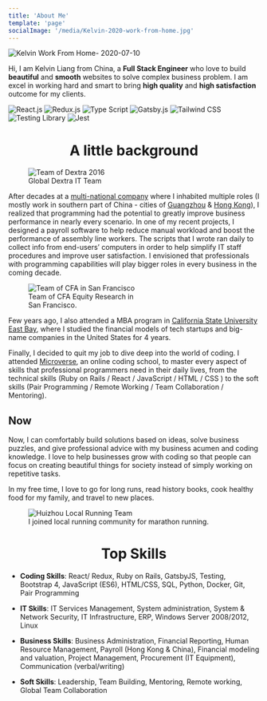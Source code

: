 ```yaml
---
title: 'About Me'
template: 'page'
socialImage: '/media/Kelvin-2020-work-from-home.jpg'
---
```


![Kelvin Work From Home- 2020-07-10](/media/Kelvin-2020-work-from-home.jpg)

Hi, I am Kelvin Liang from China, a **Full Stack Engineer** who love to build **beautiful** and **smooth** websites to solve complex business problem. I am excel in working hard and smart to bring **high quality** and **high satisfaction** outcome for my clients.

<div class="tech-icons">
  <img class="tech-icon" src="/media/logos/reactjs_logo.svg" alt="React.js">
  <img class="tech-icon" src="/media/logos/reduxjs_logo.png" alt="Redux.js">
  <img class="tech-icon" src="/media/logos/typescript.svg" alt="Type Script">
  <img class="tech-icon" src="/media/logos/gatsbyjs_logo.png" alt="Gatsby.js">
  <img class="tech-icon" src="/media/logos/tailwind_logo.png" alt="Tailwind CSS">
  <img class="tech-icon" src="/media/logos/testing-library_logo.png" alt="Testing Library">
  <img class="tech-icon" src="/media/logos/jest_logo.png" alt="Jest">
</div>

<h1 align="center">A little background</h1>

<figure class="center">
	<img src="/media/Kelvin_Dextra_Team.jpg" alt="Team of Dextra 2016">
	<figcaption>Global Dextra IT Team</figcaption>
</figure>

After decades at a [multi-national company](https://www.dextragroup.com/) where I inhabited multiple roles (I mostly work in southern part of China - cities of [Guangzhou](https://en.wikipedia.org/wiki/Guangzhou) & [Hong Kong](https://en.wikipedia.org/wiki/Hongkong)), I realized that programming had the potential to greatly improve business performance in nearly every scenario. In one of my recent projects, I designed a payroll software to help reduce manual workload and boost the performance of assembly line workers. The scripts that I wrote ran daily to collect info from end-users’ computers in order to help simplify IT staff procedures and improve user satisfaction. I envisioned that professionals with programming capabilities will play bigger roles in every business in the coming decade. 


<figure class="float-right" style="width: 240px">
	<img src="/media/kelvin-cfa-team.jpg" alt="Team of CFA in San Francisco">
	<figcaption>Team of CFA Equity Research in San Francisco.</figcaption>
</figure>

Few years ago, I also attended a MBA program in [California State University East Bay](https://www.csueastbay.edu/), where I studied the financial models of tech startups and big-name companies in the United States for 4 years. 

Finally, I decided to quit my job to dive deep into the world of coding. I attended [Microverse](https://www.microverse.org/), an online coding school, to master every aspect of skills that professional programmers need in their daily lives, from the technical skills (Ruby on Rails / React / JavaScript / HTML / CSS ) to the soft skills (Pair Programming / Remote Working / Team Collaboration / Mentoring).

## Now

Now, I can comfortably build solutions based on ideas, solve business puzzles, and give professional advice with my business acumen and coding knowledge. I love to help businesses grow with coding so that people can focus on creating beautiful things for society instead of simply working on repetitive tasks.

In my free time, I love to go for long runs, read history books, cook healthy food for my family, and travel to new places.

<figure class="center" >
	<img src="/media/Kelvin_Huizhou_local_runners.jpg" alt="Huizhou Local Running Team">
	<figcaption>I joined local running community for marathon running.</figcaption>
</figure>

<h1 align="center">Top Skills</h1>

* **Coding Skills**: React/ Redux, Ruby on Rails, GatsbyJS, Testing, Bootstrap 4, JavaScript (ES6), HTML/CSS, SQL, Python, Docker, Git, Pair Programming

* **IT Skills**: IT Services Management, System administration, System & Network Security, IT Infrastructure, ERP, Windows Server 2008/2012, Linux

* **Business Skills**: Business Administration, Financial Reporting, Human Resource Management, Payroll (Hong Kong & China), Financial modeling and valuation, Project Management, Procurement (IT Equipment), Communication (verbal/writing)

* **Soft Skills**: Leadership, Team Building, Mentoring, Remote working, Global Team Collaboration


